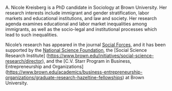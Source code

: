 A. Nicole Kreisberg is a PhD candidate in Sociology at Brown University. Her research interests include immigrant and gender stratification, labor markets and educational institutions, and law and society. Her research agenda examines educational and labor market inequalities among immigrants, as well as the socio-legal and institutional processes which lead to such inequalities. 

Nicole’s research has appeared in the journal [Social Forces](https://academic.oup.com/sf/advance-article-abstract/doi/10.1093/sf/soy128/5320369?redirectedFrom=fulltext), and it has been supported by the [National Science Foundation](https://www.nsf.gov/awardsearch/showAward?AWD_ID=1920714&HistoricalAwards=false), the [Social Science Research Institute] (https://www.brown.edu/initiatives/social-science-research/director), and the [C.V. Starr Program in Business, Entrepreneurship and Organizations] (https://www.brown.edu/academics/business-entrepreneurship-organizations/graduate-research-hazeltine-fellowships) at Brown University.
